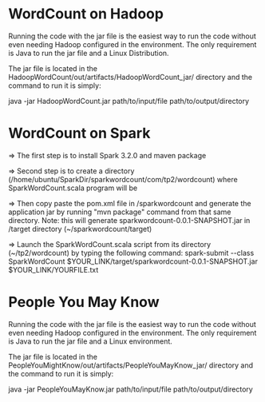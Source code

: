 # WordCount on Hadoop

Running the code with the jar file is the easiest way to run the code without even needing Hadoop configured in the environment. The only requirement is Java to run the jar file and a Linux Distribution. 

The jar file is located in the HadoopWordCount/out/artifacts/HadoopWordCount_jar/ directory and the command to run it is simply:

java -jar HadoopWordCount.jar path/to/input/file path/to/output/directory

# WordCount on Spark

=> The first step is to install Spark 3.2.0 and maven package

=> Second step is to create a directory (/home/ubuntu/SparkDir/sparkwordcount/com/tp2/wordcount) where SparkWordCount.scala program will be

=> Then copy paste the pom.xml file in /sparkwordcount and generate the application jar by running "mvn package" command from that same directory. Note: this will generate sparkwordcount-0.0.1-SNAPSHOT.jar in /target directory (~/sparkwordcount/target)

=> Launch the SparkWordCount.scala script from its directory (~/tp2/wordcount) by typing the following command:
     spark-submit --class SparkWordCount $YOUR_LINK/target/sparkwordcount-0.0.1-SNAPSHOT.jar $YOUR_LINK/YOURFILE.txt

# People You May Know

Running the code with the jar file is the easiest way to run the code without even needing Hadoop configured in the environment. The only requirement is Java to run the jar file and a Linux environment. 

The jar file is located in the PeopleYouMightKnow/out/artifacts/PeopleYouMayKnow_jar/ directory and the command to run it is simply:

java -jar PeopleYouMayKnow.jar path/to/input/file path/to/output/directory
